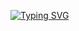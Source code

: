 [![Typing SVG](https://readme-typing-svg.herokuapp.com?color=%2336BCF7&lines=Hi+there+%F0%9F%91%8B)](https://git.io/typing-svg)
